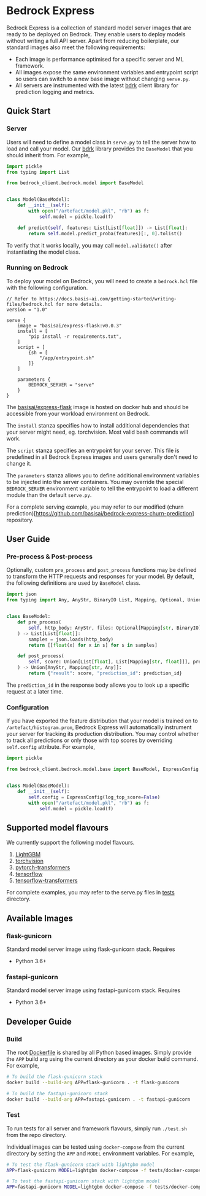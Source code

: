 # Bedrock Express

Bedrock Express is a collection of standard model server images that are ready to be deployed on Bedrock. They enable users to deploy models without writing a full API server. Apart from reducing boilerplate, our standard images also meet the following requirements:

- Each image is performance optimised for a specific server and ML framework.
- All images expose the same environment variables and entrypoint script so users can switch to a new base image without changing `serve.py`.
- All servers are instrumented with the latest [bdrk](https://pypi.org/project/bdrk/) client library for prediction logging and metrics.

## Quick Start

### Server

Users will need to define a model class in `serve.py` to tell the server how to load and call your model. Our [bdrk](https://pypi.org/project/bdrk/) library provides the `BaseModel` that you should inherit from. For example,

```python
import pickle
from typing import List

from bedrock_client.bedrock.model import BaseModel


class Model(BaseModel):
    def __init__(self):
        with open("/artefact/model.pkl", "rb") as f:
            self.model = pickle.load(f)

    def predict(self, features: List[List[float]]) -> List[float]:
        return self.model.predict_proba(features)[:, 0].tolist()
```

To verify that it works locally, you may call `model.validate()` after instantiating the model class.

### Running on Bedrock

To deploy your model on Bedrock, you will need to create a `bedrock.hcl` file with the following configuration.

```hcl
// Refer to https://docs.basis-ai.com/getting-started/writing-files/bedrock.hcl for more details.
version = "1.0"

serve {
    image = "basisai/express-flask:v0.0.3"
    install = [
        "pip install -r requirements.txt",
    ]
    script = [
        {sh = [
            "/app/entrypoint.sh"
        ]}
    ]

    parameters {
        BEDROCK_SERVER = "serve"
    }
}
```

The [basisai/express-flask](https://hub.docker.com/repository/docker/basisai/express-flask) image is hosted on docker hub and should be accessible from your workload environment on Bedrock.

The `install` stanza specifies how to install additional dependencies that your server might need, eg. torchvision. Most valid bash commands will work.

The `script` stanza specifies an entrypoint for your server. This file is predefined in all Bedrock Express images and users generally don't need to change it.

The `parameters` stanza allows you to define additional environment variables to be injected into the server containers. You may override the special `BEDROCK_SERVER` environment variable to tell the entrypoint to load a different module than the default `serve.py`.

For a complete serving example, you may refer to our modified (churn prediction)[https://github.com/basisai/bedrock-express-churn-prediction] repository.

## User Guide

### Pre-process & Post-process

Optionally, custom `pre_process` and `post_process` functions may be defined to transform the HTTP requests and responses for your model. By default, the following definitions are used by `BaseModel` class.

```python
import json
from typing import Any, AnyStr, BinaryIO List, Mapping, Optional, Union


class BaseModel:
    def pre_process(
        self, http_body: AnyStr, files: Optional[Mapping[str, BinaryIO]] = None
    ) -> List[List[float]]:
        samples = json.loads(http_body)
        return [[float(x) for x in s] for s in samples]

    def post_process(
        self, score: Union[List[float], List[Mapping[str, float]]], prediction_id: str
    ) -> Union[AnyStr, Mapping[str, Any]]:
        return {"result": score, "prediction_id": prediction_id}
```

The `prediction_id` in the response body allows you to look up a specific request at a later time.

### Configuration

If you have exported the feature distribution that your model is trained on to `/artefact/histogram.prom`, Bedrock Express will automatically instrument your server for tracking its production distribution. You may control whether to track all predictions or only those with top scores by overriding `self.config` attribute. For example,

```python
import pickle

from bedrock_client.bedrock.model.base import BaseModel, ExpressConfig


class Model(BaseModel):
    def __init__(self):
        self.config = ExpressConfig(log_top_score=False)
        with open("/artefact/model.pkl", "rb") as f:
            self.model = pickle.load(f)
```

## Supported model flavours

We currently support the following model flavours.

1. [LightGBM](tests/lightgbm/model-server/serve.py)
2. [torchvision](tests/torchvision/model-server/serve.py)
3. [pytorch-transformers](tests/transformers/model-server/serve.py)
4. [tensorflow](tests/tf-vision/model-server/serve.py)
5. [tensorflow-transformers](tests/tf-transformers/model-server/serve.py)

For complete examples, you may refer to the serve.py files in [tests](tests) directory.

## Available Images

### flask-gunicorn

Standard model server image using flask-gunicorn stack. Requires

- Python 3.6+

### fastapi-gunicorn

Standard model server image using fastapi-gunicorn stack. Requires

- Python 3.6+

## Developer Guide

### Build

The root [Dockerfile](Dockerfile) is shared by all Python based images. Simply provide the `APP` build arg using the current directory as your docker build command. For example,

```bash
# To build the flask-gunicorn stack
docker build --build-arg APP=flask-gunicorn . -t flask-gunicorn

# To build the fastapi-gunicorn stack
docker build --build-arg APP=fastapi-gunicorn . -t fastapi-gunicorn
```

### Test

To run tests for all server and framework flavours, simply run `./test.sh` from the repo directory.

Individual images can be tested using `docker-compose` from the current directory by setting the `APP` and `MODEL` environment variables. For example,

```bash
# To test the flask-gunicorn stack with lightgbm model
APP=flask-gunicorn MODEL=lightgbm docker-compose -f tests/docker-compose.yml up --build --abort-on-container-exit --always-recreate-deps

# To test the fastapi-gunicorn stack with lightgbm model
APP=fastapi-gunicorn MODEL=lightgbm docker-compose -f tests/docker-compose.yml up --build --abort-on-container-exit --always-recreate-deps
```
